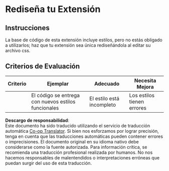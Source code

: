 <!--
CO_OP_TRANSLATOR_METADATA:
{
  "original_hash": "e3c6f2a03c2336e60412612d870af547",
  "translation_date": "2025-08-24T13:15:37+00:00",
  "source_file": "5-browser-extension/1-about-browsers/assignment.md",
  "language_code": "es"
}
-->
# Rediseña tu Extensión

## Instrucciones

La base de código de esta extensión incluye estilos, pero no estás obligado a utilizarlos; haz que tu extensión sea única rediseñándola al editar su archivo css.

## Criterios de Evaluación

| Criterio | Ejemplar                                    | Adecuado              | Necesita Mejora    |
| -------- | ------------------------------------------- | --------------------- | ------------------ |
|          | El código se entrega con nuevos estilos funcionales | El estilo está incompleto | Los estilos tienen errores |

**Descargo de responsabilidad**:  
Este documento ha sido traducido utilizando el servicio de traducción automática [Co-op Translator](https://github.com/Azure/co-op-translator). Si bien nos esforzamos por lograr precisión, tenga en cuenta que las traducciones automáticas pueden contener errores o imprecisiones. El documento original en su idioma nativo debe considerarse como la fuente autorizada. Para información crítica, se recomienda una traducción profesional realizada por humanos. No nos hacemos responsables de malentendidos o interpretaciones erróneas que puedan surgir del uso de esta traducción.